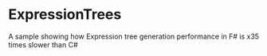 # ExpressionTrees
A sample showing how Expression tree generation performance in F# is x35 times slower than C#
